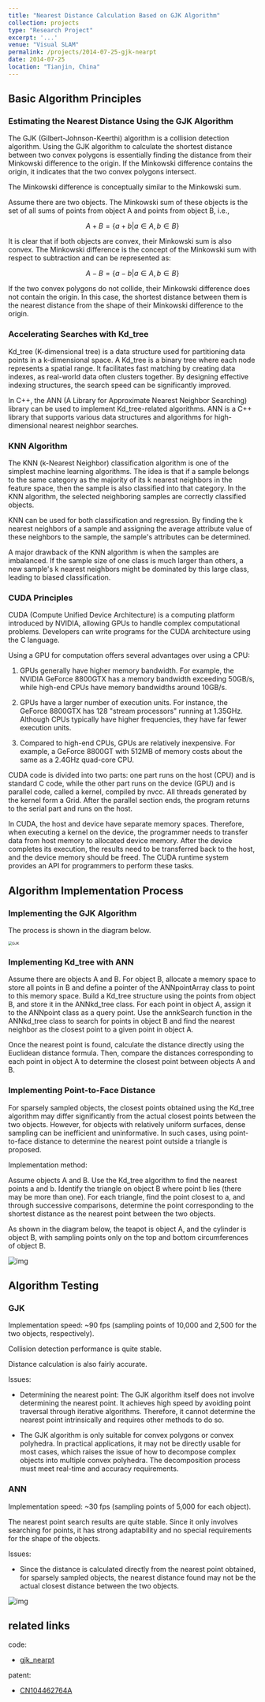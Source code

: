 ```yaml
---
title: "Nearest Distance Calculation Based on GJK Algorithm"
collection: projects
type: "Research Project"
excerpt: '...'
venue: "Visual SLAM"
permalink: /projects/2014-07-25-gjk-nearpt
date: 2014-07-25
location: "Tianjin, China"
---
```


<!--基于GJK算法的物体最近距离计算方法-->

<!-- ## 基本算法原理

### 用GJK算法估计最近距离 

GJK（Gilbert-Johnson-Keerthi）算法是一种碰撞检测算法，用GJK算法来计算两个凸多边形之间的最短距离实际上就是它们之间的明可夫斯基差与原点的距离，若其明可夫斯基包含原点，则表示这两个凸多边形相交。

其中，明可夫斯基差实际上就是明可夫斯基和的概念。

假设有两个物体，他们的明可夫斯基和就是物体A上的所有点和物体B上的所有点的和集，即： -->

## Basic Algorithm Principles

### Estimating the Nearest Distance Using the GJK Algorithm

The GJK (Gilbert-Johnson-Keerthi) algorithm is a collision detection algorithm. Using the GJK algorithm to calculate the shortest distance between two convex polygons is essentially finding the distance from their Minkowski difference to the origin. If the Minkowski difference contains the origin, it indicates that the two convex polygons intersect.

The Minkowski difference is conceptually similar to the Minkowski sum.

Assume there are two objects. The Minkowski sum of these objects is the set of all sums of points from object A and points from object B, i.e.,

$$
A+B=\{a+b|a\in A,b\in B\}
$$

<!-- 显然如果两个物体都是凸体，则它们的明可夫斯基和也是凸体。而明可夫斯基差就是明可夫斯基和相对于减法的概念。可以表示为： -->
It is clear that if both objects are convex, their Minkowski sum is also convex. The Minkowski difference is the concept of the Minkowski sum with respect to subtraction and can be represented as:

$$
A-B=\{a-b|a\in A,b\in B\}
$$

<!-- 如果两个凸多边形没有碰撞，则其明可夫斯基差不包含原点，且此时它们之间的最短距离就是它们的明可夫斯基差形状到原点的最近距离。 -->
If the two convex polygons do not collide, their Minkowski difference does not contain the origin. In this case, the shortest distance between them is the nearest distance from the shape of their Minkowski difference to the origin.

<!-- ### Kd_tree搜索加速

Kd_tree（K_dimension tree）是对数据点在k维空间中划分的一种数据结构。Kd_tree是一种二叉树，每个节点表示的是一个空间范围。它是通过建立数据索引从而进行快速匹配的，因为实际的数据通常会呈现出簇状的聚类形态，通过设计有效的索引结构可以大大加快检索的速度。

在C++中，可以通过对ANN（A Library for Approximate Nearest Neighbor Searching）库函数的调用来直接实现Kd_tree的相关算法。ANN是一个用C++写成的库，支持各种高维最近邻搜索的数据结构和相关算法。 -->

### Accelerating Searches with Kd_tree

Kd_tree (K-dimensional tree) is a data structure used for partitioning data points in a k-dimensional space. A Kd_tree is a binary tree where each node represents a spatial range. It facilitates fast matching by creating data indexes, as real-world data often clusters together. By designing effective indexing structures, the search speed can be significantly improved.

In C++, the ANN (A Library for Approximate Nearest Neighbor Searching) library can be used to implement Kd_tree-related algorithms. ANN is a C++ library that supports various data structures and algorithms for high-dimensional nearest neighbor searches.

<!-- ### KNN算法

KNN（k_Nearest Neighbor）分类算法是最简单的机器学习算法之一。该算法是思路是，如果一个样本在特征空间中的k个最邻近的样本中的大多数属于某一个类别，则该样本也属于这个类别。KNN算法中，所选择的邻近样本都是已正确分类的对象。

KNN算法不仅可以用于分类，也可以用于回归。通过找出一个样本的k个最近邻，将这些近邻的属性平均值赋给该样本，就可以得到这个样本的属性。

该算法的一个主要不足是当样本平衡时，如一个类的样本容量远远大于其他类，有可能导致当输入一个新样本时，该样本的k个近邻中这个大容量的类样本会占多数。 -->

### KNN Algorithm

The KNN (k-Nearest Neighbor) classification algorithm is one of the simplest machine learning algorithms. The idea is that if a sample belongs to the same category as the majority of its k nearest neighbors in the feature space, then the sample is also classified into that category. In the KNN algorithm, the selected neighboring samples are correctly classified objects.

KNN can be used for both classification and regression. By finding the k nearest neighbors of a sample and assigning the average attribute value of these neighbors to the sample, the sample's attributes can be determined.

A major drawback of the KNN algorithm is when the samples are imbalanced. If the sample size of one class is much larger than others, a new sample's k nearest neighbors might be dominated by this large class, leading to biased classification.

<!-- ### CUDA原理

CUDA（Compute Unified Device Architecture）是显卡厂商NVIDIA推出的运算平台，是一种由NVIDIA推出的通用并行计算架构，可以使GPU能够解决复杂的计算问题。开发人员可以用C语言来为CUDA架构编写程序。

使用显示芯片来进行运算工作，和使用 CPU 相比，主要有几个好处：

1. 显示芯片通常具有更大的内存带宽。例如，NVIDIA 的 GeForce 8800GTX 具有超过 50GB/s 的内存带宽，而目前高阶 CPU 的内存带宽则在 10GB/s 左右。 

2. 显示芯片具有更大量的执行单元。例如 GeForce 8800GTX 具有 128 个 "stream processors"，频率为 1.35GHz。CPU 频率通常较高，但是执行单元的数目则要少得多。 

3. 和高阶 CPU 相比，显卡的价格较为低廉。例如目前一张 GeForce 8800GT 包括 512MB 内存的价格，和一颗 2.4GHz 四核心 CPU 的价格相若。

CUDA代码分为两部分，一部分是host（CPU）上运行，是普通的C代码；另一部分在device（GPU）上运行，是并行代码，称为kernel，由nvcc进行编译。Kernel产生的所有线程成为Grid。在并行部分结束后，程序回到串行部分即到host上运行。

在CUDA中，host和device有不同的内存空间。所以在device上执行kernel时，程序员需要把host memory上的数据传送到分配的device memory上。在device执行完以后，需要把结果从device传送回host，并释放device memory。CUDA runtime system提供了API给程序员做这些事情。 -->

### CUDA Principles

CUDA (Compute Unified Device Architecture) is a computing platform introduced by NVIDIA, allowing GPUs to handle complex computational problems. Developers can write programs for the CUDA architecture using the C language.

Using a GPU for computation offers several advantages over using a CPU:

1. GPUs generally have higher memory bandwidth. For example, the NVIDIA GeForce 8800GTX has a memory bandwidth exceeding 50GB/s, while high-end CPUs have memory bandwidths around 10GB/s.

2. GPUs have a larger number of execution units. For instance, the GeForce 8800GTX has 128 "stream processors" running at 1.35GHz. Although CPUs typically have higher frequencies, they have far fewer execution units.

3. Compared to high-end CPUs, GPUs are relatively inexpensive. For example, a GeForce 8800GT with 512MB of memory costs about the same as a 2.4GHz quad-core CPU.

CUDA code is divided into two parts: one part runs on the host (CPU) and is standard C code, while the other part runs on the device (GPU) and is parallel code, called a kernel, compiled by nvcc. All threads generated by the kernel form a Grid. After the parallel section ends, the program returns to the serial part and runs on the host.

In CUDA, the host and device have separate memory spaces. Therefore, when executing a kernel on the device, the programmer needs to transfer data from host memory to allocated device memory. After the device completes its execution, the results need to be transferred back to the host, and the device memory should be freed. The CUDA runtime system provides an API for programmers to perform these tasks.


<!-- ## 算法实现流程

### GJK算法的实现

流程如下图所示。 -->

## Algorithm Implementation Process

### Implementing the GJK Algorithm

The process is shown in the diagram below.

<img src="https://sunqinxuan.github.io/images/project-2014-07-25-img1.PNG" alt="GJK" style="zoom:50%;" />

<!-- ### 用ANN实现Kd_tree

假设物体A与B，对于物体B，开辟一片内存空间来存储B中的所有点，并定义一个ANNpointArray类的指针指向这片内存空间，并用物体B中的点来构建Kd_tree结构，存储在ANNkd_tree类中。对于物体A中的每一个点，都赋给ANNpoint类作为一个查询点，通过ANNkd_tree类中的annkSearch函数来对物体B中的点进行搜索，找出一个最近邻点作为物体A中某点的最近点。

找到最近点后用欧式距离的计算公式直接来进行距离的计算，然后通过物体A中每个点对应距离的依次比较来确定最终物体A和B的最近点。 -->

### Implementing Kd_tree with ANN

Assume there are objects A and B. For object B, allocate a memory space to store all points in B and define a pointer of the ANNpointArray class to point to this memory space. Build a Kd_tree structure using the points from object B, and store it in the ANNkd_tree class. For each point in object A, assign it to the ANNpoint class as a query point. Use the annkSearch function in the ANNkd_tree class to search for points in object B and find the nearest neighbor as the closest point to a given point in object A.

Once the nearest point is found, calculate the distance directly using the Euclidean distance formula. Then, compare the distances corresponding to each point in object A to determine the closest point between objects A and B.

<!-- ### 点到面距离的实现

采样较为稀疏的物体，在Kd_tree算法的基础上得到的最近点可能与两个物体实际上的最近点相差较远。但对于表面情况比较单一的物体，太密集的采样不但影响效率，而且信息量不大。所以针对这样的情况，提出利用点到面距离在一个三角形确定到三角形外某一点的最近点。

具体实现方法：

假设两个物体A和B，用Kd_tree的算法得到了最近点a和b，在物体B上确定点b所在的三角形（可能不止一个），对于每个三角形找到距离a最近的点，再经过依次的比较得到最近距离对应的那个点即为两个物体的最近点。

如下图所示，茶壶为物体A，圆柱体为物体B，而物体B只有上下底面的圆周才有采样点。 -->

### Implementing Point-to-Face Distance

For sparsely sampled objects, the closest points obtained using the Kd_tree algorithm may differ significantly from the actual closest points between the two objects. However, for objects with relatively uniform surfaces, dense sampling can be inefficient and uninformative. In such cases, using point-to-face distance to determine the nearest point outside a triangle is proposed.

Implementation method:

Assume objects A and B. Use the Kd_tree algorithm to find the nearest points a and b. Identify the triangle on object B where point b lies (there may be more than one). For each triangle, find the point closest to a, and through successive comparisons, determine the point corresponding to the shortest distance as the nearest point between the two objects.

As shown in the diagram below, the teapot is object A, and the cylinder is object B, with sampling points only on the top and bottom circumferences of object B.

![img](https://sunqinxuan.github.io/images/project-2014-07-25-img2.PNG)

<!-- ## 算法测试

### GJK

实现速度：~90fps（两个物体的采样点数分别为10000个点和2500个点）。

碰撞检测实现的效果较稳定。

距离的计算也比较准确。

存在问题：

- 最近点的确定。因为GJK算法本身不涉及最近点的确定，它正是由于通过迭代算法避开了对点的遍历，才能获得很高的速度，所以无法从算法本身来确定最近点，而需要运用其它的方法。

- 由于GJK算法只适用于凸多边形或凸多面体，所以在实际应用背景下，可能多数情况都不能直接运行该算法来进行距离的计算，从而涉及到如何将复杂物体分割成多个凸多面体，而这个分割的过程是否能满足实时性和准确性的要求。 -->

## Algorithm Testing

### GJK

Implementation speed: ~90 fps (sampling points of 10,000 and 2,500 for the two objects, respectively).

Collision detection performance is quite stable.

Distance calculation is also fairly accurate.

Issues:

- Determining the nearest point: The GJK algorithm itself does not involve determining the nearest point. It achieves high speed by avoiding point traversal through iterative algorithms. Therefore, it cannot determine the nearest point intrinsically and requires other methods to do so.

- The GJK algorithm is only suitable for convex polygons or convex polyhedra. In practical applications, it may not be directly usable for most cases, which raises the issue of how to decompose complex objects into multiple convex polyhedra. The decomposition process must meet real-time and accuracy requirements.

<!-- ### ANN

实现速度：~30fps（两个物体的采样点数都为5000个点）。

最近点搜索的结果较稳定，且因其只是针对点的搜索过程，所以适应性较强，对物体本身的形状没有特殊要求。

存在问题：

- 由于距离是直接用得到的最近点来计算的，所以对于采样点较稀疏的物体来说，得到的最近距离可能并不是两个物体之间的最近距离。 -->

### ANN

Implementation speed: ~30 fps (sampling points of 5,000 for each object).

The nearest point search results are quite stable. Since it only involves searching for points, it has strong adaptability and no special requirements for the shape of the objects.

Issues:

- Since the distance is calculated directly from the nearest point obtained, for sparsely sampled objects, the nearest distance found may not be the actual closest distance between the two objects.

![img](https://sunqinxuan.github.io/images/project-2014-07-25-img3.gif)

## related links

code:
- [gjk_nearpt](https://github.com/sunqinxuan/gjk_nearpt)

patent:
- [CN104462764A](http://sunqinxuan.github.io/files/publications-2015-03-25-patent-CN104462764A.pdf)
